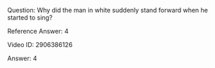 Question: Why did the man in white suddenly stand forward when he started to sing?

Reference Answer: 4

Video ID: 2906386126

Answer: 4

